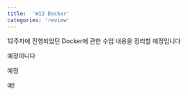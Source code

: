 ```yaml
---
title:  'W12 Docker'
categories: 'review'
---
```


12주차에 진행되었던 Docker에 관한 수업 내용을 정리할 예정입니다

예정이니다

예정

예!

